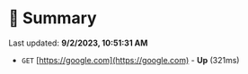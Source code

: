 # 📖 Summary
Last updated: **9/2/2023, 10:51:31 AM**

- `GET` [https://google.com](https://google.com) - **Up** (321ms)
